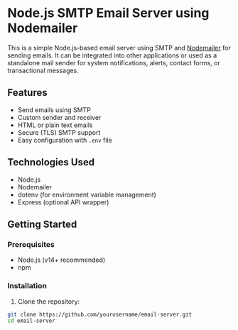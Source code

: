 # Node.js SMTP Email Server using Nodemailer

This is a simple Node.js-based email server using SMTP and [Nodemailer](https://nodemailer.com/) for sending emails. It can be integrated into other applications or used as a standalone mail sender for system notifications, alerts, contact forms, or transactional messages.

## Features

- Send emails using SMTP
- Custom sender and receiver
- HTML or plain text emails
- Secure (TLS) SMTP support
- Easy configuration with `.env` file

## Technologies Used

- Node.js
- Nodemailer
- dotenv (for environment variable management)
- Express (optional API wrapper)

## Getting Started

### Prerequisites

- Node.js (v14+ recommended)
- npm

### Installation

1. Clone the repository:

```bash
git clone https://github.com/yourusername/email-server.git
cd email-server
